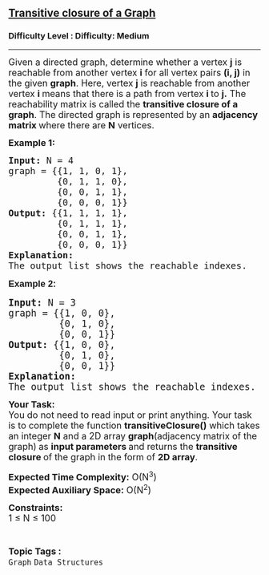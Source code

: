 <h2><a href="https://www.geeksforgeeks.org/problems/transitive-closure-of-a-graph0930/1?page=3&category=Graph&difficulty=Easy,Medium,Hard&status=unsolved,attempted&sortBy=accuracy">Transitive closure of a Graph</a></h2><h3>Difficulty Level : Difficulty: Medium</h3><hr><div class="problems_problem_content__Xm_eO"><p><span style="font-size: 18px;">Given a directed graph, determine whether a vertex <strong>j</strong> is reachable from another vertex <strong>i</strong>&nbsp;for all vertex pairs <strong>(i, j)</strong> in the given <strong>graph</strong>. Here,&nbsp;</span><span style="font-size: 18px;">vertex&nbsp;</span><strong style="font-size: 18px;">j</strong><span style="font-size: 18px;">&nbsp;is reachable from another vertex&nbsp;</span><strong style="font-size: 18px;">i </strong><span style="font-size: 18px;">means that there is a path from vertex </span><strong style="font-size: 18px;">i </strong><span style="font-size: 18px;">to </span><strong style="font-size: 18px;">j.</strong><span style="font-size: 18px;">&nbsp;The reachability matrix is called the </span><strong style="font-size: 18px;">transitive closure of a graph</strong><span style="font-size: 18px;">. The directed graph is represented by an </span><strong style="font-size: 18px;">adjacency matrix </strong><span style="font-size: 18px;">where there are </span><strong style="font-size: 18px;">N</strong><span style="font-size: 18px;"> vertices.&nbsp;</span></p>
<p><strong><span style="font-size: 18px;">Example 1:</span></strong></p>
<pre><span style="font-size: 18px;"><strong>Input:</strong> N = 4
graph = {{1, 1, 0, 1}, 
&nbsp;        {0, 1, 1, 0}, 
&nbsp;        {0, 0, 1, 1}, 
&nbsp;        {0, 0, 0, 1}}
<strong>Output:</strong> {{1, 1, 1, 1}, 
&nbsp;        {0, 1, 1, 1}, 
&nbsp;        {0, 0, 1, 1}, 
&nbsp;        {0, 0, 0, 1}}
<strong>Explanation: <br></strong></span><span style="font-size: 18px;">The output list shows the reachable indexes.<br></span></pre>
<p style="font-family: sans-serif; font-size: medium; white-space: normal;"><strong><span style="font-size: 18px;">Example 2:</span></strong></p>
<pre><span style="font-size: 14pt;"><strong>Input:</strong> N = 3
graph = {{1, 0, 0}, 
&nbsp;        {0, 1, 0}, 
&nbsp;        {0, 0, 1}}
<strong>Output:</strong> {{1, 0, 0}, 
&nbsp;        {0, 1, 0}, 
&nbsp;        {0, 0, 1}}
<strong>Explanation: <br></strong>The output list shows the reachable indexes.</span></pre>
<p><span style="font-size: 18px;"><strong>Your Task:</strong><br>You do not need to read input or print anything. Your task is to complete the function <strong>transitiveClosure()</strong> which takes an integer <strong>N</strong> and a 2D array <strong>graph</strong>(adjacency matrix of the graph)<strong>&nbsp;</strong>as <strong>input parameters </strong>and returns the <strong>transitive closure </strong>of the graph in the form of <strong>2D array</strong>.</span></p>
<p><span style="font-size: 18px;"><strong>Expected Time Complexity:</strong> O(N<sup>3</sup>)<br><strong>Expected Auxiliary Space:</strong> O(N<sup>2</sup>)</span></p>
<p><span style="font-size: 18px;"><strong>Constraints:</strong><br>1 ≤ N ≤ 100&nbsp;&nbsp;</span></p></div><br><p><span style=font-size:18px><strong>Topic Tags : </strong><br><code>Graph</code>&nbsp;<code>Data Structures</code>&nbsp;
